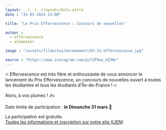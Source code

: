```yaml
---
layout: ../../../layouts/Actu.astro
date : "31-03-2024 23:00"

title: "Le Prix Effervescence : Concours de nouvelles"

auteur :
  - effervescence
  - almamater

image : "/assets/fildactus/encemoment/03-31-effervescence.jpg"

source : "https://www.instagram.com/p/C3PXwi_KZ3W/"
---
```


🔥 Effervescence est très fière et enthousiaste de vous annoncer le lancement du Prix Effervescence, un concours de nouvelles ouvert à toutes les étudiantes et tous les étudiants d'Île-de-France ! 🔥

Alors, à vos plumes ! ✍️

Date limite de participation : __le Dimanche 31 mars__ 📆

La participation est gratuite.  
[Toutes les informations et inscription sur notre site (LIEN)](https://effervescence-sorbonne.fr/index.php/2024/02/12/prix-effervescence-concours-de-nouvelles/)